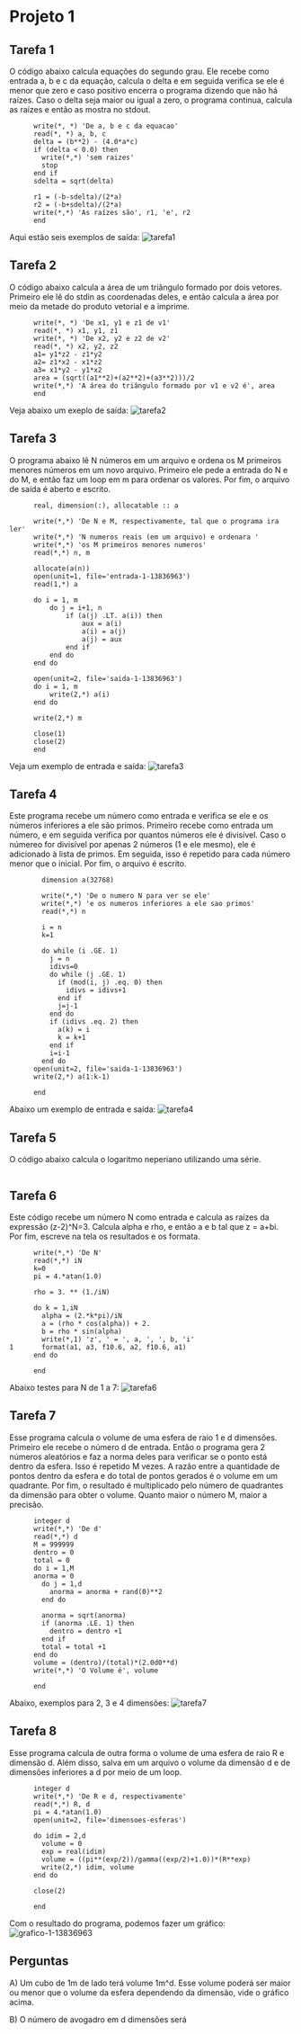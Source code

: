 # Projeto 1


## Tarefa 1
O código abaixo calcula equações do segundo grau. Ele recebe como entrada a, b e c da equação, calcula o delta e em seguida verifica se ele é menor que zero e caso positivo encerra o programa dizendo que não há raízes. Caso o delta seja maior ou igual a zero, o programa continua, calcula as raízes e então as mostra no stdout.
````fortran77
      write(*, *) 'De a, b e c da equacao'
      read(*, *) a, b, c
      delta = (b**2) - (4.0*a*c)
      if (delta < 0.0) then
        write(*,*) 'sem raizes'
        stop
      end if
      sdelta = sqrt(delta)

      r1 = (-b-sdelta)/(2*a)
      r2 = (-b+sdelta)/(2*a)
      write(*,*) 'As raízes são', r1, 'e', r2
      end 
````

Aqui estão seis exemplos de saída:
![tarefa1](https://github.com/LuNeder/intro-fiscomp/assets/19750714/49eeb1f5-cda7-4df1-98bf-1a3850ec4802)


## Tarefa 2
O código abaixo calcula a área de um triângulo formado por dois vetores. Primeiro ele lê do stdin as coordenadas deles, e então calcula a área por meio da metade do produto vetorial e a imprime.
````fortran77
      write(*, *) 'De x1, y1 e z1 de v1'
      read(*, *) x1, y1, z1
      write(*, *) 'De x2, y2 e z2 de v2'
      read(*, *) x2, y2, z2
      a1= y1*z2 - z1*y2
      a2= z1*x2 - x1*z2
      a3= x1*y2 - y1*x2
      area = (sqrt((a1**2)+(a2**2)+(a3**2)))/2
      write(*,*) 'A área do triângulo formado por v1 e v2 é', area
      end
````
Veja abaixo um exeplo de saída:
![tarefa2](https://github.com/LuNeder/intro-fiscomp/assets/19750714/93120508-f42c-4fbd-b2e9-798a233fbc2f)

## Tarefa 3
O programa abaixo lê N números em um arquivo e ordena os M primeiros menores números em um novo arquivo. Primeiro ele pede a entrada do N e do M,  e então faz um loop em m para ordenar os valores. Por fim, o arquivo de saída é aberto e escrito.
````fortran77
      real, dimension(:), allocatable :: a

      write(*,*) 'De N e M, respectivamente, tal que o programa ira ler'
      write(*,*) 'N numeros reais (em um arquivo) e ordenara '
      write(*,*) 'os M primeiros menores numeros'
      read(*,*) n, m

      allocate(a(n))
      open(unit=1, file='entrada-1-13836963')
      read(1,*) a

      do i = 1, m
          do j = i+1, n
              if (a(j) .LT. a(i)) then
                  aux = a(i)
                  a(i) = a(j)
                  a(j) = aux
              end if
          end do
      end do

      open(unit=2, file='saida-1-13836963')
      do i = 1, m
          write(2,*) a(i)
      end do

      write(2,*) m

      close(1)
      close(2)
      end
````
Veja um exemplo de entrada e saída:
![tarefa3](https://github.com/LuNeder/intro-fiscomp/assets/19750714/2f32e406-02b8-49b0-99a3-fefd36121ae9)


## Tarefa 4
Este programa recebe um número como entrada e verifica se ele e os números inferiores a ele são primos. Primeiro recebe como entrada um número, e em seguida verifica por quantos números ele é divisível. Caso o númereo for divisível por apenas 2 números (1 e ele mesmo), ele é adicionado à lista de primos. Em seguida, isso é repetido para cada número menor que o inicial. Por fim, o arquivo é escrito.
````fortran77
        dimension a(32768)
        
        write(*,*) 'De o numero N para ver se ele'
        write(*,*) 'e os numeros inferiores a ele sao primos'
        read(*,*) n

        i = n
        k=1
        
        do while (i .GE. 1)
          j = n
          idivs=0
          do while (j .GE. 1)
            if (mod(i, j) .eq. 0) then
              idivs = idivs+1
            end if
            j=j-1
          end do
          if (idivs .eq. 2) then
            a(k) = i
            k = k+1
          end if
          i=i-1
        end do
      open(unit=2, file='saida-1-13836963')
      write(2,*) a(1:k-1)
             
      end
````
Abaixo um exemplo de entrada e saída:
![tarefa4](https://github.com/LuNeder/intro-fiscomp/assets/19750714/89153da3-5452-44dc-a4dd-70ef07d113e0)



## Tarefa 5
O código abaixo calcula o logaritmo neperiano utilizando uma série.
````fortran77

````

## Tarefa 6
Este código recebe um número N como entrada e calcula as raízes da expressão (z-2)^N=3. Calcula alpha e rho, e então a e b tal que z = a+bi. Por fim, escreve na tela os resultados e os formata.
````fortran77
      write(*,*) 'De N'
      read(*,*) iN
      k=0
      pi = 4.*atan(1.0)

      rho = 3. ** (1./iN)

      do k = 1,iN
        alpha = (2.*k*pi)/iN
        a = (rho * cos(alpha)) + 2.
        b = rho * sin(alpha)
        write(*,1) 'z', ' = ', a, ', ', b, 'i'
1       format(a1, a3, f10.6, a2, f10.6, a1) 
      end do

      end
````
Abaixo testes para N de 1 a 7:
![tarefa6](https://github.com/LuNeder/intro-fiscomp/assets/19750714/4666c8e9-e403-4d0b-9a7d-619c3661441a)

## Tarefa 7
Esse programa calcula o volume de uma esfera de raio 1 e d dimensões. Primeiro ele recebe o número d de entrada. Então o programa gera 2 números aleatórios e faz a norma deles para verificar se o ponto está dentro da esfera. Isso é repetido M vezes. A razão entre a quantidade de pontos dentro da esfera e do total de pontos gerados é o volume em um quadrante. Por fim, o resultado é multiplicado pelo número de quadrantes da dimensão para obter o volume. Quanto maior o número M, maior a precisão.

````fortran77
      integer d
      write(*,*) 'De d'
      read(*,*) d
      M = 999999
      dentro = 0
      total = 0
      do i = 1,M
      anorma = 0
        do j = 1,d
          anorma = anorma + rand(0)**2
        end do
               
        anorma = sqrt(anorma)
        if (anorma .LE. 1) then
          dentro = dentro +1
        end if
        total = total +1
      end do
      volume = (dentro)/(total)*(2.0d0**d)
      write(*,*) 'O Volume é', volume

      end
````

Abaixo, exemplos para 2, 3 e 4 dimensões:
![tarefa7](https://github.com/LuNeder/intro-fiscomp/assets/19750714/7b9ab384-8d8e-4d45-aa1b-ad67fdae7a6e)

## Tarefa 8
Esse programa calcula de outra forma o volume de uma esfera de raio R e dimensão d. Além disso, salva em um arquivo o volume da dimensão d e de dimensões inferiores a d por meio de um loop.
````fortran77
      integer d
      write(*,*) 'De R e d, respectivamente'
      read(*,*) R, d
      pi = 4.*atan(1.0)
      open(unit=2, file='dimensoes-esferas')

      do idim = 2,d
        volume = 0
        exp = real(idim)
        volume = ((pi**(exp/2))/gamma((exp/2)+1.0))*(R**exp)
        write(2,*) idim, volume
      end do
      
      close(2)

      end
````
Com o resultado do programa, podemos fazer um gráfico:
![grafico-1-13836963](https://github.com/LuNeder/intro-fiscomp/assets/19750714/24238b5b-d1cd-495b-afbd-530d9cc038e1)

## Perguntas
A) Um cubo de 1m de lado terá volume 1m^d. Esse volume poderá ser maior ou menor que o volume da esfera dependendo da dimensão, vide o gráfico acima.

B) O número de avogadro em d dimensões será 


